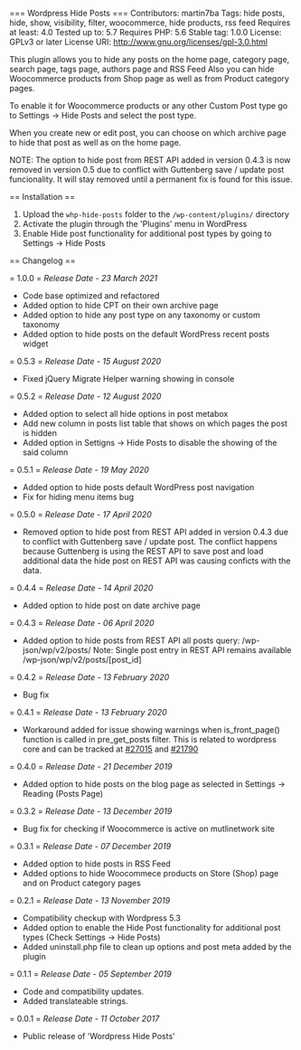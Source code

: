 === Wordpress Hide Posts ===
Contributors: martin7ba
Tags: hide posts, hide, show, visibility, filter, woocommerce, hide products, rss feed
Requires at least: 4.0
Tested up to: 5.7
Requires PHP: 5.6
Stable tag: 1.0.0
License: GPLv3 or later
License URI: http://www.gnu.org/licenses/gpl-3.0.html

This plugin allows you to hide any posts on the home page, category page, search page, tags page, authors page and RSS Feed
Also you can hide Woocommerce products from Shop page as well as from Product category pages.

To enable it for Woocommerce products or any other Custom Post type go to Settings -> Hide Posts and select the post type.

When you create new or edit post, you can choose on which archive page to hide that post as well as on the home page.

NOTE: The option to hide post from REST API added in version 0.4.3 is now removed in version 0.5 due to conflict with Guttenberg save / update post funcionality.
It will stay removed until a permanent fix is found for this issue.

== Installation ==

1. Upload the `whp-hide-posts` folder to the `/wp-content/plugins/` directory
2. Activate the plugin through the 'Plugins' menu in WordPress
3. Enable Hide post functionality for additional post types by going to Settings -> Hide Posts

== Changelog ==

= 1.0.0 =
*Release Date - 23 March 2021*

* Code base optimized and refactored
* Added option to hide CPT on their own archive page
* Added option to hide any post type on any taxonomy or custom taxonomy
* Added option to hide posts on the default WordPress recent posts widget

= 0.5.3 =
*Release Date - 15 August 2020*

* Fixed jQuery Migrate Helper warning showing in console

= 0.5.2 =
*Release Date - 12 August 2020*

* Added option to select all hide options in post metabox
* Add new column in posts list table that shows on which pages the post is hidden
* Added option in Settigns -> Hide Posts to disable the showing of the said column

= 0.5.1 =
*Release Date - 19 May 2020*

* Added option to hide posts default WordPress post navigation
* Fix for hiding menu items bug

= 0.5.0 =
*Release Date - 17 April 2020*

* Removed option to hide post from REST API added in version 0.4.3 due to conflict with Guttenberg save / update post.
The conflict happens because Guttenberg is using the REST API to save post and load additional data the hide post on REST API was causing conficts with the data.

= 0.4.4 =
*Release Date - 14 April 2020*

* Added option to hide post on date archive page

= 0.4.3 =
*Release Date - 06 April 2020*

* Added option to hide posts from REST API all posts query: /wp-json/wp/v2/posts/
Note: Single post entry in REST API remains available /wp-json/wp/v2/posts/[post_id]

= 0.4.2 =
*Release Date - 13 February 2020*

* Bug fix

= 0.4.1 =
*Release Date - 13 February 2020*

* Workaround added for issue showing warnings when is_front_page() function is called in pre_get_posts filter. This is related to wordpress core and can be tracked at [#27015](https://core.trac.wordpress.org/ticket/27015) and [#21790](https://core.trac.wordpress.org/ticket/21790)

= 0.4.0 =
*Release Date - 21 December 2019*

* Added option to hide posts on the blog page as selected in Settings -> Reading (Posts Page)

= 0.3.2 =
*Release Date - 13 December 2019*

* Bug fix for checking if Woocommerce is active on mutlinetwork site

= 0.3.1 =
*Release Date - 07 December 2019*

* Added option to hide posts in RSS Feed
* Added options to hide Woocommece products on Store (Shop) page and on Product category pages

= 0.2.1 =
*Release Date - 13 November 2019*

* Compatibility checkup with Wordpress 5.3
* Added option to enable the Hide Post functionality for additional post types (Check Settings -> Hide Posts)
* Added uninstall.php file to clean up options and post meta added by the plugin

= 0.1.1 =
*Release Date - 05 September 2019*

* Code and compatibility updates.
* Added translateable strings.

= 0.0.1 =
*Release Date - 11 October 2017*

* Public release of 'Wordpress Hide Posts'